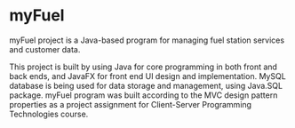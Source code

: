 # myFuel

myFuel project is a Java-based program for managing fuel station services and customer data.

This project is built by using Java for core programming in both front and back ends,
and JavaFX for front end UI design and implementation.
MySQL database is being used for data storage and management, using Java.SQL package.
myFuel program was built according to the MVC design pattern properties as a project assignment for Client-Server Programming Technologies course.

